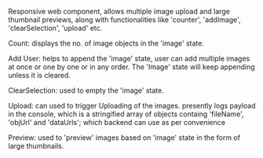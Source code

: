 Responsive web component, allows multiple image upload and large thumbnail previews, along with functionalities like 'counter', 'addImage', 'clearSelection', 'upload' etc.

Count: displays the no. of image objects in the 'image' state.

Add User:  helps to append the 'image' state, user can add multiple images at once or one by one or in any order. The 'Image' state will keep appending unless it is cleared.

ClearSelection: used to empty the 'image' state.

Upload: can used to trigger Uploading of the images. presently logs payload in the console, which is a stringified array of objects containg 'fileName', 'objUrl' and 'dataUrls'; which backend can use as per convenience  

Preview: used to 'preview' images based on 'image' state in the form of large thumbnails.